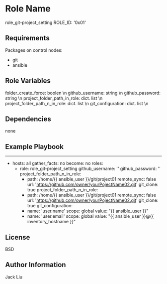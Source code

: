 Role Name
=========

role_git-project_setting
ROLE_ID: '0x01'

Requirements
------------

Packages on control nodes:
- git 
- ansible


Role Variables
--------------

folder_create_force: boolen \n
github_username: string \n
github_password: string \n
project_folder_path_in_role: dict. list \n
project_folder_path_n_in_role: dict. list \n
git_configuration: dict. list \n


Dependencies
------------

none

Example Playbook
----------------

---
- hosts: all
  gather_facts: no
  become: no
  roles:
    - role: role_git-project_setting
      github_username: ''
      github_password: ''
      project_folder_path_n_in_role:
        - path: /home/{{ ansible_user }}/git/project01
          remote_sync: false
          url: 'https://github.com/owner/yourPojectName02.git' 
          git_clone: true
      project_folder_path_n_in_role:
        - path: /home/{{ ansible_user }}/git/project01
          remote_sync: false
          url: 'https://github.com/owner/yourPojectName02.git' 
          git_clone: true
      git_configuration:
        - name: 'user.name'
          scope: global
          value: "{{ ansible_user }}"
        - name: 'user.email'
          scope: global
          value: "{{ ansible_user }}@{{ inventory_hostname }}"
        
License
-------

BSD

Author Information
------------------

Jack Liu
